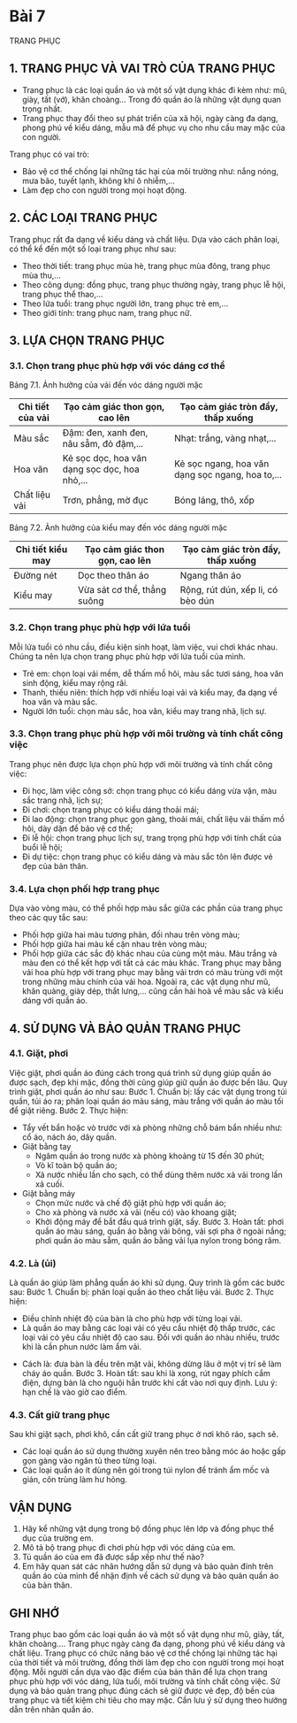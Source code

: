 # Bài 7
TRANG PHỤC

## 1. TRANG PHỤC VÀ VAI TRÒ CỦA TRANG PHỤC
- Trang phục là các loại quần áo và một số vật dụng khác đi kèm như: mũ, giày, tất (vớ), khăn choàng... Trong đó quần áo là những vật dụng quan trọng nhất.
- Trang phục thay đổi theo sự phát triển của xã hội, ngày càng đa dạng, phong phú về kiểu dáng, mẫu mã để phục vụ cho nhu cầu may mặc của con người.

Trang phục có vai trò:
- Bảo vệ cơ thể chống lại những tác hại của môi trường như: nắng nóng, mưa bão, tuyết lạnh, không khí ô nhiễm,...
- Làm đẹp cho con người trong mọi hoạt động.

## 2. CÁC LOẠI TRANG PHỤC
Trang phục rất đa dạng về kiểu dáng và chất liệu. Dựa vào cách phân loại, có thể kể đến một số loại trang phục như sau:
- Theo thời tiết: trang phục mùa hè, trang phục mùa đông, trang phục mùa thu,...
- Theo công dụng: đồng phục, trang phục thường ngày, trang phục lễ hội, trang phục thể thao,...
- Theo lứa tuổi: trang phục người lớn, trang phục trẻ em,...
- Theo giới tính: trang phục nam, trang phục nữ.

## 3. LỰA CHỌN TRANG PHỤC
### 3.1. Chọn trang phục phù hợp với vóc dáng cơ thể

Bảng 7.1. Ảnh hưởng của vải đến vóc dáng người mặc

| Chi tiết của vải | Tạo cảm giác thon gọn, cao lên | Tạo cảm giác tròn đầy, thấp xuống |
|---|---|---|
| Màu sắc | Đậm: đen, xanh đen, nâu sẫm, đỏ đậm,... | Nhạt: trắng, vàng nhạt,... |
| Hoa văn | Kẻ sọc dọc, hoa văn dạng sọc dọc, hoa nhỏ,... | Kẻ sọc ngang, hoa văn dạng sọc ngang, hoa to,... |
| Chất liệu vải | Trơn, phẳng, mờ đục | Bóng láng, thô, xốp |

Bảng 7.2. Ảnh hưởng của kiểu may đến vóc dáng người mặc

| Chi tiết kiểu may | Tạo cảm giác thon gọn, cao lên | Tạo cảm giác tròn đầy, thấp xuống |
|---|---|---|
| Đường nét | Dọc theo thân áo | Ngang thân áo |
| Kiểu may | Vừa sát cơ thể, thẳng suông | Rộng, rút dún, xếp li, có bèo dún |

### 3.2. Chọn trang phục phù hợp với lứa tuổi
Mỗi lứa tuổi có nhu cầu, điều kiện sinh hoạt, làm việc, vui chơi khác nhau. Chúng ta nên lựa chọn trang phục phù hợp với lứa tuổi của mình.
- Trẻ em: chọn loại vải mềm, dễ thấm mồ hôi, màu sắc tươi sáng, hoa văn sinh động, kiểu may rộng rãi.
- Thanh, thiếu niên: thích hợp với nhiều loại vải và kiểu may, đa dạng về hoa văn và màu sắc.
- Người lớn tuổi: chọn màu sắc, hoa văn, kiểu may trang nhã, lịch sự.

### 3.3. Chọn trang phục phù hợp với môi trường và tính chất công việc
Trang phục nên được lựa chọn phù hợp với môi trường và tính chất công việc:
- Đi học, làm việc công sở: chọn trang phục có kiểu dáng vừa vặn, màu sắc trang nhã, lịch sự;
- Đi chơi: chọn trang phục có kiểu dáng thoải mái;
- Đi lao động: chọn trang phục gọn gàng, thoải mái, chất liệu vải thấm mồ hôi, dày dặn để bảo vệ cơ thể;
- Đi lễ hội: chọn trang phục lịch sự, trang trọng phù hợp với tính chất của buổi lễ hội;
- Đi dự tiệc: chọn trang phục có kiểu dáng và màu sắc tôn lên được vẻ đẹp của bản thân.

### 3.4. Lựa chọn phối hợp trang phục
Dựa vào vòng màu, có thể phối hợp màu sắc giữa các phần của trang phục theo các quy tắc sau:
- Phối hợp giữa hai màu tương phản, đối nhau trên vòng màu;
- Phối hợp giữa hai màu kế cận nhau trên vòng màu;
- Phối hợp giữa các sắc độ khác nhau của cùng một màu.
Màu trắng và màu đen có thể kết hợp với tất cả các màu khác.
Trang phục may bằng vải hoa phù hợp với trang phục may bằng vải trơn có màu trùng với một trong những màu chính của vải hoa.
Ngoài ra, các vật dụng như mũ, khăn quàng, giày dép, thắt lưng,... cũng cần hài hoà về màu sắc và kiểu dáng với quần áo.

## 4. SỬ DỤNG VÀ BẢO QUẢN TRANG PHỤC
### 4.1. Giặt, phơi
Việc giặt, phơi quần áo đúng cách trong quá trình sử dụng giúp quần áo được sạch, đẹp khi mặc, đồng thời cũng giúp giữ quần áo được bền lâu. Quy trình giặt, phơi quần áo như sau:
Bước 1. Chuẩn bị: lấy các vật dụng trong túi quần, túi áo ra; phân loại quần áo màu sáng, màu trắng với quần áo màu tối để giặt riêng.
Bước 2. Thực hiện:
- Tẩy vết bẩn hoặc vò trước với xà phòng những chỗ bám bẩn nhiều như: cổ áo, nách áo, dây quần.
- Giặt bằng tay
    - Ngâm quần áo trong nước xà phòng khoảng từ 15 đến 30 phút;
    - Vò kĩ toàn bộ quần áo;
    - Xả nước nhiều lần cho sạch, có thể dùng thêm nước xả vải trong lần xả cuối.
- Giặt bằng máy
    - Chọn mức nước và chế độ giặt phù hợp với quần áo;
    - Cho xà phòng và nước xả vải (nếu có) vào khoang giặt;
    - Khởi động máy để bắt đầu quá trình giặt, sấy.
Bước 3. Hoàn tất: phơi quần áo màu sáng, quần áo bằng vải bông, vải sợi pha ở ngoài nắng; phơi quần áo màu sẫm, quần áo bằng vải lụa nylon trong bóng râm.

### 4.2. Là (ủi)
Là quần áo giúp làm phẳng quần áo khi sử dụng. Quy trình là gồm các bước sau:
Bước 1. Chuẩn bị: phân loại quần áo theo chất liệu vải.
Bước 2. Thực hiện:
- Điều chỉnh nhiệt độ của bàn là cho phù hợp với từng loại vải.
- Là quần áo may bằng các loại vải có yêu cầu nhiệt độ thấp trước, các loại vải có yêu cầu nhiệt độ cao sau. Đối với quần áo nhàu nhiều, trước khi là cần phun nước làm ẩm vải.
* Cách là: đưa bàn là đều trên mặt vải, không dừng lâu ở một vị trí sẽ làm cháy áo quần.
Bước 3. Hoàn tất: sau khi là xong, rút ngay phích cắm điện, dựng bàn là cho nguội hẳn trước khi cất vào nơi quy định.
Lưu ý: hạn chế là vào giờ cao điểm.

### 4.3. Cất giữ trang phục
Sau khi giặt sạch, phơi khô, cần cất giữ trang phục ở nơi khô ráo, sạch sẽ.
- Các loại quần áo sử dụng thường xuyên nên treo bằng móc áo hoặc gấp gọn gàng vào ngăn tủ theo từng loại.
- Các loại quần áo ít dùng nên gói trong túi nylon để tránh ẩm mốc và gián, côn trùng làm hư hỏng.

## VẬN DỤNG
1. Hãy kể những vật dụng trong bộ đồng phục lên lớp và đồng phục thể dục của trường em.
2. Mô tả bộ trang phục đi chơi phù hợp với vóc dáng của em.
3. Tủ quần áo của em đã được sắp xếp như thế nào?
4. Em hãy quan sát các nhãn hướng dẫn sử dụng và bảo quản đính trên quần áo của mình để nhận định về cách sử dụng và bảo quản quần áo của bản thân.

## GHI NHỚ
Trang phục bao gồm các loại quần áo và một số vật dụng như mũ, giày, tất, khăn choàng....
Trang phục ngày càng đa dạng, phong phú về kiểu dáng và chất liệu.
Trang phục có chức năng bảo vệ cơ thể chống lại những tác hại của thời tiết và môi trường, đồng thời làm đẹp cho con người trong mọi hoạt động.
Mỗi người cần dựa vào đặc điểm của bản thân để lựa chọn trang phục phù hợp với vóc dáng, lứa tuổi, môi trường và tính chất công việc.
Sử dụng và bảo quản trang phục đúng cách sẽ giữ được vẻ đẹp, độ bền của trang phục và tiết kiệm chi tiêu cho may mặc. Cần lưu ý sử dụng theo hướng dẫn trên nhãn quần áo.
